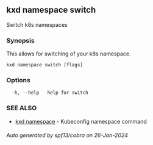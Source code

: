 ## kxd namespace switch

Switch k8s namespaces

### Synopsis

This allows for switching of your k8s namespace.

```
kxd namespace switch [flags]
```

### Options

```
  -h, --help   help for switch
```

### SEE ALSO

* [kxd namespace](kxd_namespace.md)	 - Kubeconfig namespace command

###### Auto generated by spf13/cobra on 26-Jan-2024
